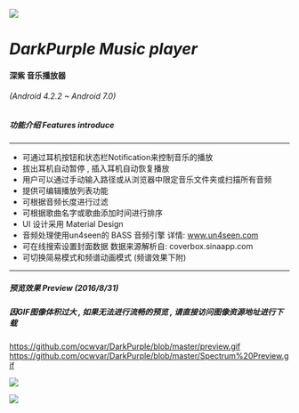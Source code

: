 ![](https://github.com/ocwvar/DarkPurple/blob/master/app/src/main/res/mipmap-xxxhdpi/ic_launcher.png) 
# *DarkPurple Music player*

#### 深紫 音乐播放器
###### (Android 4.2.2 ~ Android 7.0)

##### 功能介绍  Features introduce

---
- 可通过耳机按钮和状态栏Notification来控制音乐的播放
- 拔出耳机自动暂停 , 插入耳机自动恢复播放
- 用户可以通过手动输入路径或从浏览器中限定音乐文件夹或扫描所有音频
- 提供可编辑播放列表功能
- 可根据音频长度进行过滤
- 可根据歌曲名字或歌曲添加时间进行排序
- UI 设计采用 Material Design
- 音频处理使用un4seen的 BASS 音频引擎  详情: www.un4seen.com
- 可在线搜索设置封面数据  数据来源解析自: coverbox.sinaapp.com
- 可切换简易模式和频谱动画模式 (频谱效果下附)

---
##### 预览效果 Preview (2016/8/31)
##### *因GIF图像体积过大 , 如果无法进行流畅的预览 , 请直接访问图像资源地址进行下载*
https://github.com/ocwvar/DarkPurple/blob/master/preview.gif
https://github.com/ocwvar/DarkPurple/blob/master/Spectrum%20Preview.gif

![](https://github.com/ocwvar/DarkPurple/blob/master/preview.gif)

![](https://github.com/ocwvar/DarkPurple/blob/master/Spectrum%20Preview.gif)


